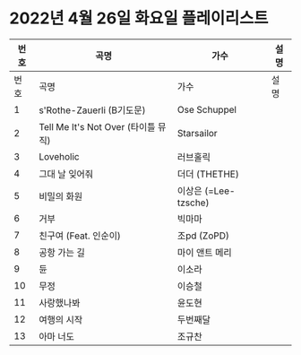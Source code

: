 # 2022년 4월 26일 화요일 플레이리스트

| 번호 | 곡명 | 가수 | 설명 |
|------|------|------|------|
| 번호 | 곡명 | 가수 | 설명 |
| 1 | s'Rothe-Zauerli (B기도문) | Ose Schuppel |  |
| 2 | Tell Me It's Not Over (타이틀 뮤직) | Starsailor |  |
| 3 | Loveholic | 러브홀릭 |  |
| 4 | 그대 날 잊어줘 | 더더 (THETHE) |  |
| 5 | 비밀의 화원 | 이상은 (=Lee-tzsche) |  |
| 6 | 거부 | 빅마마 |  |
| 7 | 친구여 (Feat. 인순이) | 조pd (ZoPD) |  |
| 8 | 공항 가는 길 | 마이 앤트 메리 |  |
| 9 | 듄 | 이소라 |  |
| 10 | 무정 | 이승철 |  |
| 11 | 사랑했나봐 | 윤도현 |  |
| 12 | 여행의 시작 | 두번째달 |  |
| 13 | 아마 너도 | 조규찬 |  |
